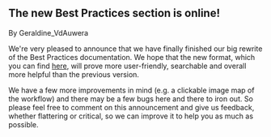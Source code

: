 ## The new Best Practices section is online!

By Geraldine_VdAuwera

<p>We're very pleased to announce that we have finally finished our big rewrite of the Best Practices documentation. We hope that the new format, which you can find <a rel="nofollow" href="http://www.broadinstitute.org/gatk/guide/best-practices">here</a>, will prove more user-friendly, searchable and overall more helpful than the previous version.</p>

<p>We have a few more improvements in mind (e.g. a clickable image map of the workflow) and there may be a few bugs here and there to iron out. So please feel free to comment on this announcement and give us feedback, whether flattering or critical, so we can improve it to help you as much as possible.</p>
